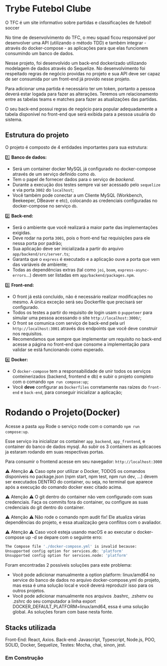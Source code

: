 #  Trybe Futebol Clube

O TFC é um site informativo sobre partidas e classificações de futebol! soccer

No time de desenvolvimento do TFC, o meu squad ficou responsável por desenvolver uma API (utilizando o método TDD) e também integrar - através do docker-compose - as aplicações para que elas funcionem consumindo um banco de dados.

Nesse projeto, foi desenvolvido um back-end dockerizado utilizando modelagem de dados através do Sequelize. No desenvolvimento foi respeitado regras de negócio providas no projeto e sua API deve ser capaz de ser consumida por um front-end já provido nesse projeto.

Para adicionar uma partida é necessário ter um token, portanto a pessoa deverá estar logada para fazer as alterações. Teremos um relacionamento entre as tabelas teams e matches para fazer as atualizações das partidas.

O seu back-end possui regras de negócio para popular adequadamente a tabela disponível no front-end que será exibida para a pessoa usuária do sistema.

## Estrutura do projeto

O projeto é composto de 4 entidades importantes para sua estrutura:

1️⃣ **Banco de dados:**
  - Será um container docker MySQL já configurado no docker-compose através de um serviço definido como `db`.
  - Tem o papel de fornecer dados para o serviço de _backend_.
  - Durante a execução dos testes sempre vai ser acessado pelo `sequelize` e via porta `3002` do `localhost`;
  - Você também pode conectar a um Cliente MySQL (Workbench, Beekeeper, DBeaver e etc), colocando as credenciais configuradas no docker-compose no serviço `db`.

2️⃣ **Back-end:**
 - Será o ambiente que você realizará a maior parte das implementações exigidas.
 - Deve rodar na porta `3001`, pois o front-end faz requisições para ele nessa porta por padrão;
 - Sua aplicação deve ser inicializada a partir do arquivo `app/backend/src/server.ts`;
 - Garanta que o `express` é executado e a aplicação ouve a porta que vem das variáveis de ambiente;
 - Todas as dependências extras (tal como `joi`, `boom`, `express-async-errors`...) devem ser listadas em `app/backend/packages.npm`.

3️⃣ **Front-end:**
  - O front já está concluído, não é necessário realizar modificações no mesmo. A única exceção será seu Dockerfile que precisará ser configurado.
  - Todos os testes a partir do requisito de login usam o `puppeteer` para simular uma pessoa acessando o site `http://localhost:3000/`;
  - O front se comunica com serviço de back-end pela url `http://localhost:3001` através dos endpoints que você deve construir nos requisitos.
  - Recomendamos que sempre que implementar um requisito no back-end acesse a página no front-end que consome a implementação para validar se está funcionando como esperado.

4️⃣ **Docker:**
  - O `docker-compose` tem a responsabilidade de unir todos os serviços conteinerizados (backend, frontend e db) e subir o projeto completo com o comando `npm run compose:up`;
  - Você **deve** configurar as `Dockerfiles` corretamente nas raízes do `front-end` e `back-end`, para conseguir inicializar a aplicação;

# Rodando o Projeto(Docker)
Acesse a pasta ```app``` Rode o serviço node com o comando ```npm run compose:up```.

Esse serviço ira inicializar os container ```app_backend```, ```app_frontend```, e container do banco de dados mysql.
Ao subir os 3 containers as aplicacoes ja estaram rodando em suas respectivas portas.

Para consumir o frontend acesse em seu navegador: ```http://localhost:3000```

:warning: Atenção :warning: Caso opte por utilizar o Docker, TODOS os comandos disponíveis no package.json (npm start, npm test, npm run dev, ...) devem ser executados DENTRO do container, ou seja, no terminal que aparece após a execução do comando docker exec citado acima.

:warning: Atenção :warning: O git dentro do container não vem configurado com suas credenciais. Faça os commits fora do container, ou configure as suas credenciais do git dentro do container.

:warning: Atenção :warning: Não rode o comando npm audit fix! Ele atualiza várias dependências do projeto, e essa atualização gera conflitos com o avaliador.

:warning: Atenção :warning: Caso você esteja usando macOS e ao executar o docker-compose up -d se depare com o seguinte erro:

```bash
The Compose file './docker-compose.yml' is invalid because:
Unsupported config option for services.db: 'platform'
Unsupported config option for services.node: 'platform'
```
Foram encontradas 2 possíveis soluções para este problema:
* Você pode adicionar manualmente a option platform: linux/amd64 no service do banco de dados no arquivo docker-compose.yml do projeto, mas essa é uma solução local e você deverá reproduzir isso para os outros projetos.
* Você pode adicionar manualmente nos arquivos .bashrc, .zshenv ou .zshrc do seu computador a linha export DOCKER_DEFAULT_PLATFORM=linux/amd64, essa é uma solução global. As soluções foram com base nesta fonte.

## Stacks utilizada
Front-End: React, Axios.
Back-end: Javascript, Typescript, Node.js, POO, SOLID, Docker, Sequelize,
Testes: Mocha, chai, sinon, jest.

### Em Construção



